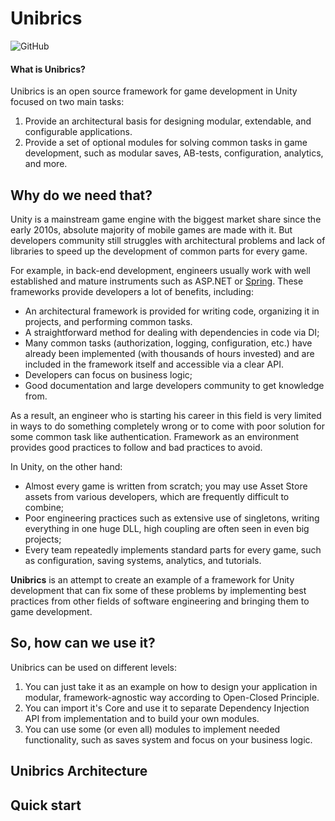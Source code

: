 # Unibrics
![GitHub](https://img.shields.io/github/license/unibrics/unibrics)

#### What is Unibrics?

Unibrics is an open source framework for game development in Unity focused on two main tasks:
1. Provide an architectural basis for designing modular, extendable, and configurable applications.
2. Provide a set of optional modules for solving common tasks in game development, such as modular saves, AB-tests, configuration, analytics, and more.


## Why do we need that?
Unity is a mainstream game engine with the biggest market share since the early 2010s, absolute majority of mobile games are made with it. But developers community still struggles with architectural problems and lack of libraries to speed up the development of common parts for every game. 

For example, in back-end development, engineers usually work with well established and mature instruments such as ASP.NET or [Spring](https://spring.io/quickstart). These frameworks provide developers a lot of benefits, including:
- An architectural framework is provided for writing code, organizing it in projects, and performing common tasks.
- A straightforward method for dealing with dependencies in code via DI;
- Many common tasks (authorization, logging, configuration, etc.) have already been implemented (with thousands of hours invested) and are included in the framework itself and accessible via a clear API.
- Developers can focus on business logic;
- Good documentation and large developers community to get knowledge from.

As a result, an engineer who is starting his career in this field is very limited in ways to do something completely wrong or to come with poor solution for some common task like authentication. Framework as an environment provides good practices to follow and bad practices to avoid.

In Unity, on the other hand:
- Almost every game is written from scratch; you may use Asset Store assets from various developers, which are frequently difficult to combine;
- Poor engineering practices such as extensive use of singletons, writing everything in one huge DLL, high coupling are often seen in even big projects; 
- Every team repeatedly implements standard parts for every game, such as configuration, saving systems, analytics, and tutorials.

**Unibrics** is an attempt to create an example of a framework for Unity development that can fix some of these problems by implementing best practices from other fields of software engineering and bringing them to game development.

## So, how can we use it?

Unibrics can be used on different levels:
1. You can just take it as an example on how to design your application in modular, framework-agnostic way according to Open-Closed Principle.
2. You can import it's Core and use it to separate Dependency Injection API from implementation and to build your own modules.
3. You can use some (or even all) modules to implement needed functionality, such as saves system and focus on your business logic.

## Unibrics Architecture

## Quick start
